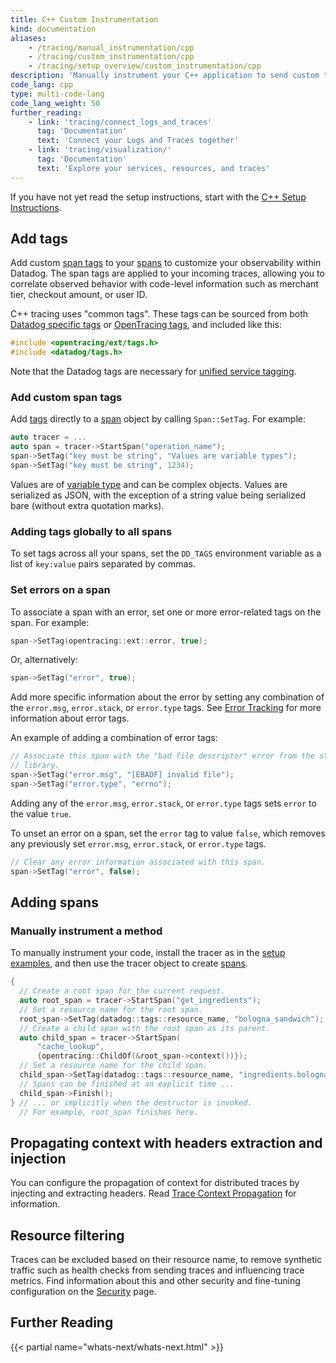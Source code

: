 ```yaml
---
title: C++ Custom Instrumentation
kind: documentation
aliases:
    - /tracing/manual_instrumentation/cpp
    - /tracing/custom_instrumentation/cpp
    - /tracing/setup_overview/custom_instrumentation/cpp
description: 'Manually instrument your C++ application to send custom traces to Datadog.'
code_lang: cpp
type: multi-code-lang
code_lang_weight: 50
further_reading:
    - link: 'tracing/connect_logs_and_traces'
      tag: 'Documentation'
      text: 'Connect your Logs and Traces together'
    - link: 'tracing/visualization/'
      tag: 'Documentation'
      text: 'Explore your services, resources, and traces'
---
```


<div class="alert alert-info">
If you have not yet read the setup instructions, start with the <a href="https://docs.datadoghq.com/tracing/setup/cpp/">C++ Setup Instructions</a>.
</div>

## Add tags

Add custom [span tags][1] to your [spans][2] to customize your observability within Datadog. The span tags are applied to your incoming traces, allowing you to correlate observed behavior with code-level information such as merchant tier, checkout amount, or user ID.

C++ tracing uses "common tags". These tags can be sourced from both [Datadog specific tags][3] or [OpenTracing tags][4], and included like this:

```cpp
#include <opentracing/ext/tags.h>
#include <datadog/tags.h>
```

Note that the Datadog tags are necessary for [unified service tagging][5].

### Add custom span tags

Add [tags][1] directly to a [span][2] object by calling `Span::SetTag`. For example:

```cpp
auto tracer = ...
auto span = tracer->StartSpan("operation_name");
span->SetTag("key must be string", "Values are variable types");
span->SetTag("key must be string", 1234);
```

Values are of [variable type][6] and can be complex objects. Values are serialized as JSON, with the exception of a string value being serialized bare (without extra quotation marks).

### Adding tags globally to all spans

To set tags across all your spans, set the `DD_TAGS` environment variable as a list of `key:value` pairs separated by commas.

### Set errors on a span

To associate a span with an error, set one or more error-related tags on the
span. For example:

```cpp
span->SetTag(opentracing::ext::error, true);
```

Or, alternatively:

```cpp
span->SetTag("error", true);
```

Add more specific information about the error by setting any combination of the
`error.msg`, `error.stack`, or `error.type` tags. See [Error Tracking][7] for
more information about error tags.

An example of adding a combination of error tags:

```cpp
// Associate this span with the "bad file descriptor" error from the standard
// library.
span->SetTag("error.msg", "[EBADF] invalid file");
span->SetTag("error.type", "errno");
```

Adding any of the `error.msg`, `error.stack`, or `error.type` tags sets
`error` to the value `true`.

To unset an error on a span, set the `error` tag to value `false`, which removes
any previously set `error.msg`, `error.stack`, or `error.type` tags.

```cpp
// Clear any error information associated with this span.
span->SetTag("error", false);
```

## Adding spans

### Manually instrument a method

To manually instrument your code, install the tracer as in the [setup examples][8], and then use the tracer object to create [spans][2].

```cpp
{
  // Create a root span for the current request.
  auto root_span = tracer->StartSpan("get_ingredients");
  // Set a resource name for the root span.
  root_span->SetTag(datadog::tags::resource_name, "bologna_sandwich");
  // Create a child span with the root span as its parent.
  auto child_span = tracer->StartSpan(
      "cache_lookup",
      {opentracing::ChildOf(&root_span->context())});
  // Set a resource name for the child span.
  child_span->SetTag(datadog::tags::resource_name, "ingredients.bologna_sandwich");
  // Spans can be finished at an explicit time ...
  child_span->Finish();
} // ... or implicitly when the destructor is invoked.
  // For example, root_span finishes here.
```


## Propagating context with headers extraction and injection

You can configure the propagation of context for distributed traces by injecting and extracting headers. Read [Trace Context Propagation][9] for information.

## Resource filtering

Traces can be excluded based on their resource name, to remove synthetic traffic such as health checks from sending traces and influencing trace metrics. Find information about this and other security and fine-tuning configuration on the [Security][12] page.

## Further Reading

{{< partial name="whats-next/whats-next.html" >}}

[1]: /tracing/glossary/#span-tags
[2]: /tracing/glossary/#spans
[3]: https://github.com/DataDog/dd-opentracing-cpp/blob/master/include/datadog/tags.h
[4]: https://github.com/opentracing/opentracing-cpp/blob/master/include/opentracing/ext/tags.h
[5]: /getting_started/tagging/unified_service_tagging
[6]: https://github.com/opentracing/opentracing-cpp/blob/master/include/opentracing/value.h
[7]: /tracing/error_tracking/
[8]: /tracing/setup/cpp/#installation
[9]: /tracing/trace_collection/trace_context_propagation/cpp
[12]: /tracing/security
